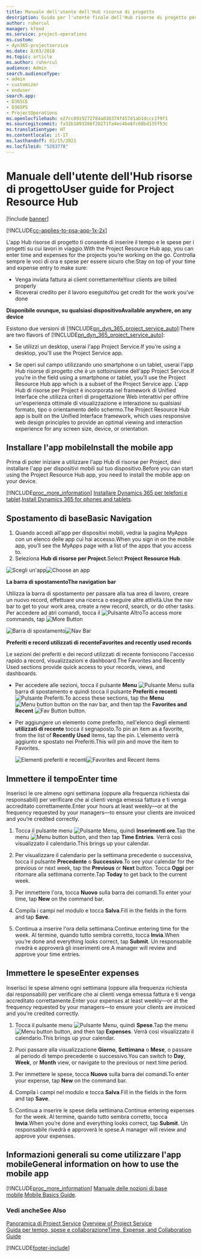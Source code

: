 ```yaml
---
title: Manuale dell'utente dell'Hub risorse di progetto
description: Guida per l'utente finale dell'Hub risorse di progetto per Project Service
author: ruhercul
manager: kfend
ms.service: project-operations
ms.custom:
- dyn365-projectservice
ms.date: 8/03/2018
ms.topic: article
ms.author: ruhercul
audience: Admin
search.audienceType:
- admin
- customizer
- enduser
search.app:
- D365CE
- D365PS
- ProjectOperations
ms.openlocfilehash: e27cc0919272784a030374f457d1ab1dccc1f9f1
ms.sourcegitcommit: fa32b1893286f20271fa4ec4be8fc68bd135f53c
ms.translationtype: HT
ms.contentlocale: it-IT
ms.lasthandoff: 02/15/2021
ms.locfileid: "5283778"
---
```

# <a name="user-guide-for-project-resource-hub"></a><span data-ttu-id="7ee27-103">Manuale dell'utente dell'Hub risorse di progetto</span><span class="sxs-lookup"><span data-stu-id="7ee27-103">User guide for Project Resource Hub</span></span>

[!include [banner](../includes/psa-now-project-operations.md)]

[!INCLUDE[cc-applies-to-psa-app-1x-2x](../includes/cc-applies-to-psa-app-1x-2x.md)]

<span data-ttu-id="7ee27-104">L'app Hub risorse di progetto ti consente di inserire il tempo e le spese per i progetti su cui lavori in viaggio.</span><span class="sxs-lookup"><span data-stu-id="7ee27-104">With the Project Resource Hub app, you can enter time and expenses for the projects you’re working on the go.</span></span> <span data-ttu-id="7ee27-105">Controlla sempre le voci di ora e spese per essere sicuro che:</span><span class="sxs-lookup"><span data-stu-id="7ee27-105">Stay on top of your time and expense entry to make sure:</span></span>

- <span data-ttu-id="7ee27-106">Venga inviata fattura ai client correttamente</span><span class="sxs-lookup"><span data-stu-id="7ee27-106">Your clients are billed properly</span></span>
- <span data-ttu-id="7ee27-107">Riceverai credito per il lavoro eseguito</span><span class="sxs-lookup"><span data-stu-id="7ee27-107">You get credit for the work you’ve done</span></span>

<span data-ttu-id="7ee27-108">**Disponibile ovunque, su qualsiasi dispositivo**</span><span class="sxs-lookup"><span data-stu-id="7ee27-108">**Available anywhere, on any device**</span></span>

<span data-ttu-id="7ee27-109">Esistono due versioni di [!INCLUDE[pn_dyn_365_project_service_auto](../includes/pn-dyn-365-project-service-auto.md)]:</span><span class="sxs-lookup"><span data-stu-id="7ee27-109">There are two flavors of [!INCLUDE[pn_dyn_365_project_service_auto](../includes/pn-dyn-365-project-service-auto.md)]:</span></span> 

- <span data-ttu-id="7ee27-110">Se utilizzi un desktop, userai l'app Project Service.</span><span class="sxs-lookup"><span data-stu-id="7ee27-110">If you're using a desktop, you'll use the Project Service app.</span></span> 

- <span data-ttu-id="7ee27-111">Se operi sul campo utilizzando uno smartphone o un tablet, userai l'app Hub risorse di progetto che è un sottoinsieme dell'app Project Service.</span><span class="sxs-lookup"><span data-stu-id="7ee27-111">If you’re in the field using a smartphone or tablet, you’ll use the Project Resource Hub app which is a subset of the Project Service  app.</span></span> <span data-ttu-id="7ee27-112">L'app Hub di risorse per Project è incorporata nel framework di Unified Interface che utilizza criteri di progettazione Web interattivi per offrire un'esperienza ottimale di visualizzazione e interazione su qualsiasi formato, tipo o orientamento dello schermo.</span><span class="sxs-lookup"><span data-stu-id="7ee27-112">The Project Resource Hub app is built on the Unified Interface framework, which uses responsive web design principles to provide an optimal viewing and interaction experience for any screen size, device, or orientation.</span></span> 


## <a name="install-the-mobile-app"></a><span data-ttu-id="7ee27-113">Installare l'app mobile</span><span class="sxs-lookup"><span data-stu-id="7ee27-113">Install the mobile app</span></span>
<span data-ttu-id="7ee27-114">Prima di poter iniziare a utilizzare l'app Hub di risorse per Project, devi installare l'app per dispositivi mobili sul tuo dispositivo.</span><span class="sxs-lookup"><span data-stu-id="7ee27-114">Before you can start using the Project Resource Hub app, you need to install the mobile app on your device.</span></span> 

[!INCLUDE[proc_more_information](../includes/proc-more-information.md)] <span data-ttu-id="7ee27-115">[Installare Dynamics 365 per telefoni e tablet](https://docs.microsoft.com/dynamics365/mobile-app/install-dynamics-365-for-phones-and-tablets).</span><span class="sxs-lookup"><span data-stu-id="7ee27-115">[Install Dynamics 365 for phones and tablets](https://docs.microsoft.com/dynamics365/mobile-app/install-dynamics-365-for-phones-and-tablets).</span></span>

## <a name="basic-navigation"></a><span data-ttu-id="7ee27-116">Spostamento di base</span><span class="sxs-lookup"><span data-stu-id="7ee27-116">Basic Navigation</span></span>
1.  <span data-ttu-id="7ee27-117">Quando accedi all'app per dispositivi mobili, vedrai la pagina MyApps con un elenco delle app cui hai accesso.</span><span class="sxs-lookup"><span data-stu-id="7ee27-117">When you sign in on the mobile app, you’ll see the MyApps page with a list of the apps that you access to.</span></span> 
2.  <span data-ttu-id="7ee27-118">Seleziona **Hub di risorse per Project**.</span><span class="sxs-lookup"><span data-stu-id="7ee27-118">Select **Project Resource Hub**.</span></span>

<span data-ttu-id="7ee27-119">![Scegli un'app](media/chooseApp_1.png "Scegli un'app")</span><span class="sxs-lookup"><span data-stu-id="7ee27-119">![Choose an app](media/chooseApp_1.png "Choose an app")</span></span>

<span data-ttu-id="7ee27-120">**La barra di spostamento**</span><span class="sxs-lookup"><span data-stu-id="7ee27-120">**The navigation bar**</span></span>

<span data-ttu-id="7ee27-121">Utilizza la barra di spostamento per passare alla tua area di lavoro, creare un nuovo record, effettuare una ricerca o eseguire altre attività.</span><span class="sxs-lookup"><span data-stu-id="7ee27-121">Use the nav bar to get to your work area, create a new record, search, or do other tasks.</span></span> <span data-ttu-id="7ee27-122">Per accedere ad atri comandi, tocca il ![Pulsante Altro](media/MoreButton.png "Pulsante Altro")</span><span class="sxs-lookup"><span data-stu-id="7ee27-122">To access more commands, tap ![More Button](media/MoreButton.png "More Button")</span></span>

<span data-ttu-id="7ee27-123">![Barra di spostamento](media/NavBar_2.png "Barra di spostamento")</span><span class="sxs-lookup"><span data-stu-id="7ee27-123">![Nav Bar](media/NavBar_2.png "Nav Bar")</span></span>

<span data-ttu-id="7ee27-124">**Preferiti e record utilizzati di recente**</span><span class="sxs-lookup"><span data-stu-id="7ee27-124">**Favorites and recently used records**</span></span>

<span data-ttu-id="7ee27-125">Le sezioni dei preferiti e dei record utilizzati di recente forniscono l'accesso rapido a record, visualizzazioni e dashboard.</span><span class="sxs-lookup"><span data-stu-id="7ee27-125">The Favorites and Recently Used sections provide quick access to your records, views, and dashboards.</span></span> 

- <span data-ttu-id="7ee27-126">Per accedere alle sezioni, tocca il pulsante **Menu** ![Pulsante Menu](media/MenuButton.png "Pulsante Menu") sulla barra di spostamento e quindi tocca il pulsante **Preferiti e recenti** ![Pulsante Preferiti](media/FavButton.png "Pulsante Preferiti e recenti").</span><span class="sxs-lookup"><span data-stu-id="7ee27-126">To access these sections, tap the **Menu** ![Menu button](media/MenuButton.png "Menu button") button on the nav bar, and then tap the **Favorites and Recent** ![Fav Button](media/FavButton.png "Fav Button") button.</span></span>

- <span data-ttu-id="7ee27-127">Per aggiungere un elemento come preferito, nell'elenco degli elementi **utilizzati di recente** tocca il segnaposto.</span><span class="sxs-lookup"><span data-stu-id="7ee27-127">To pin an item as a favorite, from the list of **Recently Used** items, tap the pin.</span></span> <span data-ttu-id="7ee27-128">L'elemento verrà aggiunto e spostato nei Preferiti.</span><span class="sxs-lookup"><span data-stu-id="7ee27-128">This will pin and move the item to Favorites.</span></span>

  <span data-ttu-id="7ee27-129">![Elementi preferiti e recenti](media/Favs_3.png "Elementi preferiti e recenti")</span><span class="sxs-lookup"><span data-stu-id="7ee27-129">![Favorites and Recent items](media/Favs_3.png "Favorites and Recent items")</span></span>
 
## <a name="enter-time"></a><span data-ttu-id="7ee27-130">Immettere il tempo</span><span class="sxs-lookup"><span data-stu-id="7ee27-130">Enter time</span></span>
<span data-ttu-id="7ee27-131">Inserisci le ore almeno ogni settimana (oppure alla frequenza richiesta dai responsabili) per verificare che ai clienti venga emessa fattura e ti venga accreditato correttamente.</span><span class="sxs-lookup"><span data-stu-id="7ee27-131">Enter your hours at least weekly—or at the frequency requested by your managers—to ensure your clients are invoiced and you’re credited correctly.</span></span>

1. <span data-ttu-id="7ee27-132">Tocca il pulsante menu ![Pulsante Menu](media/MenuButton.png "Pulsante Menu"), quindi **Inserimenti ore**.</span><span class="sxs-lookup"><span data-stu-id="7ee27-132">Tap the menu ![Menu button](media/MenuButton.png "Menu button") button, and then tap **Time Entries**.</span></span> <span data-ttu-id="7ee27-133">Verrà così visualizzato il calendario.</span><span class="sxs-lookup"><span data-stu-id="7ee27-133">This brings up your calendar.</span></span>

2. <span data-ttu-id="7ee27-134">Per visualizzare il calendario per la settimana precedente o successiva, tocca il pulsante **Precedente** o **Successivo**.</span><span class="sxs-lookup"><span data-stu-id="7ee27-134">To see your calendar for the previous or next week, tap the **Previous** or **Next** button.</span></span> <span data-ttu-id="7ee27-135">Tocca **Oggi** per ritornare alla settimana corrente.</span><span class="sxs-lookup"><span data-stu-id="7ee27-135">Tap **Today** to get back to the current week.</span></span>

3. <span data-ttu-id="7ee27-136">Per immettere l'ora, tocca **Nuovo** sulla barra dei comandi.</span><span class="sxs-lookup"><span data-stu-id="7ee27-136">To enter your time, tap **New** on the command bar.</span></span> 

4. <span data-ttu-id="7ee27-137">Compila i campi nel modulo e tocca **Salva**.</span><span class="sxs-lookup"><span data-stu-id="7ee27-137">Fill in the fields in the form and tap **Save**.</span></span>

5. <span data-ttu-id="7ee27-138">Continua a inserire l'ora della settimana.</span><span class="sxs-lookup"><span data-stu-id="7ee27-138">Continue entering time for the week.</span></span> <span data-ttu-id="7ee27-139">Al termine, quando tutto sembra corretto, tocca **Invia**.</span><span class="sxs-lookup"><span data-stu-id="7ee27-139">When you’re done and everything looks correct, tap **Submit**.</span></span> <span data-ttu-id="7ee27-140">Un responsabile rivedrà e approverà gli inserimenti ore.</span><span class="sxs-lookup"><span data-stu-id="7ee27-140">A manager will review and approve your time entries.</span></span>

## <a name="enter-expenses"></a><span data-ttu-id="7ee27-141">Immettere le spese</span><span class="sxs-lookup"><span data-stu-id="7ee27-141">Enter expenses</span></span> 
<span data-ttu-id="7ee27-142">Inserisci le spese almeno ogni settimana (oppure alla frequenza richiesta dai responsabili) per verificare che ai clienti venga emessa fattura e ti venga accreditato correttamente.</span><span class="sxs-lookup"><span data-stu-id="7ee27-142">Enter your expenses at least weekly—or at the frequency requested by your managers—to ensure your clients are invoiced and you’re credited correctly.</span></span>

1. <span data-ttu-id="7ee27-143">Tocca il pulsante menu ![Pulsante Menu](media/MenuButton.png "Pulsante Menu"), quindi **Spese**.</span><span class="sxs-lookup"><span data-stu-id="7ee27-143">Tap the menu ![Menu button](media/MenuButton.png "Menu button") button, and then tap **Expenses**.</span></span> <span data-ttu-id="7ee27-144">Verrà così visualizzato il calendario.</span><span class="sxs-lookup"><span data-stu-id="7ee27-144">This brings up your calendar.</span></span>

2. <span data-ttu-id="7ee27-145">Puoi passare alla visualizzazione **Giorno**, **Settimana** o **Mese**, o passare al periodo di tempo precedente o successivo.</span><span class="sxs-lookup"><span data-stu-id="7ee27-145">You can switch to **Day**, **Week**, or **Month** view, or navigate to the previous or next time period.</span></span> 

3. <span data-ttu-id="7ee27-146">Per immettere le spese, tocca **Nuovo** sulla barra dei comandi.</span><span class="sxs-lookup"><span data-stu-id="7ee27-146">To enter your expense, tap **New** on the command bar.</span></span> 

4. <span data-ttu-id="7ee27-147">Compila i campi nel modulo e tocca **Salva**.</span><span class="sxs-lookup"><span data-stu-id="7ee27-147">Fill in the fields in the form and tap **Save**.</span></span>

5. <span data-ttu-id="7ee27-148">Continua a inserire le spese della settimana.</span><span class="sxs-lookup"><span data-stu-id="7ee27-148">Continue entering expenses for the week.</span></span> <span data-ttu-id="7ee27-149">Al termine, quando tutto sembra corretto, tocca **Invia**.</span><span class="sxs-lookup"><span data-stu-id="7ee27-149">When you’re done and everything looks correct, tap **Submit**.</span></span> <span data-ttu-id="7ee27-150">Un responsabile rivedrà e approverà le spese.</span><span class="sxs-lookup"><span data-stu-id="7ee27-150">A manager will review and approve your expenses.</span></span>

## <a name="general-information-on-how-to-use-the-mobile-app"></a><span data-ttu-id="7ee27-151">Informazioni generali su come utilizzare l'app mobile</span><span class="sxs-lookup"><span data-stu-id="7ee27-151">General information on how to use the mobile app</span></span> 
[!INCLUDE[proc_more_information](../includes/proc-more-information.md)] <span data-ttu-id="7ee27-152">[Manuale delle nozioni di base mobile](https://docs.microsoft.com/dynamics365/mobile-app/dynamics-365-phones-tablets-users-guide).</span><span class="sxs-lookup"><span data-stu-id="7ee27-152">[Mobile Basics Guide](https://docs.microsoft.com/dynamics365/mobile-app/dynamics-365-phones-tablets-users-guide).</span></span>

### <a name="see-also"></a><span data-ttu-id="7ee27-153">Vedi anche</span><span class="sxs-lookup"><span data-stu-id="7ee27-153">See Also</span></span>  
 <span data-ttu-id="7ee27-154">[Panoramica di Project Service](../psa/overview.md) </span><span class="sxs-lookup"><span data-stu-id="7ee27-154">[Overview of Project Service](../psa/overview.md) </span></span>  
 [<span data-ttu-id="7ee27-155">Guida per tempo, spese e collaborazione</span><span class="sxs-lookup"><span data-stu-id="7ee27-155">Time, Expense, and Collaboration Guide</span></span>](../psa/time-expense-collaboration-guide.md)   
 


[!INCLUDE[footer-include](../includes/footer-banner.md)]